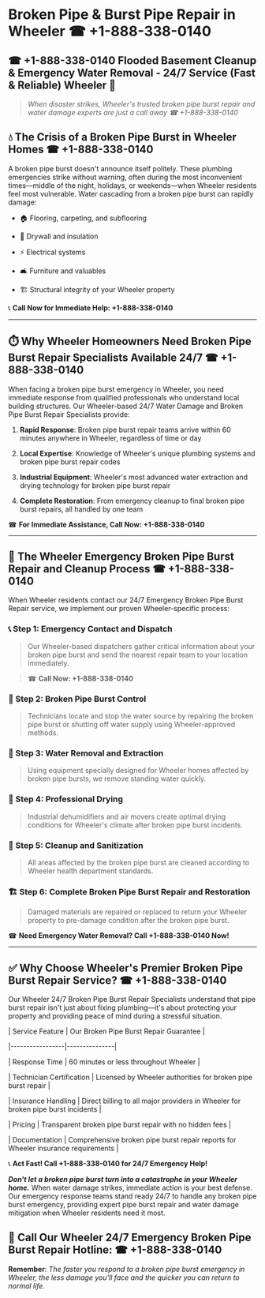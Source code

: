 # Broken Pipe & Burst Pipe Repair in Wheeler ☎ +1-888-338-0140  
## ☎ +1-888-338-0140 Flooded Basement Cleanup & Emergency Water Removal - 24/7 Service (Fast & Reliable) Wheeler 🚨  

> *When disaster strikes, Wheeler's trusted broken pipe burst repair and water damage experts are just a call away ☎ +1-888-338-0140*  

## 💧 The Crisis of a Broken Pipe Burst in Wheeler Homes ☎ +1-888-338-0140  

A broken pipe burst doesn't announce itself politely. These plumbing emergencies strike without warning, often during the most inconvenient times—middle of the night, holidays, or weekends—when Wheeler residents feel most vulnerable. Water cascading from a broken pipe burst can rapidly damage:  

* 🏠 Flooring, carpeting, and subflooring  
* 🧱 Drywall and insulation  
* ⚡ Electrical systems  
* 🛋️ Furniture and valuables  
* 🏗️ Structural integrity of your Wheeler property  

📞 **Call Now for Immediate Help: +1-888-338-0140**  

---  

## ⏱️ Why Wheeler Homeowners Need Broken Pipe Burst Repair Specialists Available 24/7 ☎ +1-888-338-0140  

When facing a broken pipe burst emergency in Wheeler, you need immediate response from qualified professionals who understand local building structures. Our Wheeler-based 24/7 Water Damage and Broken Pipe Burst Repair Specialists provide:  

1. **Rapid Response**: Broken pipe burst repair teams arrive within 60 minutes anywhere in Wheeler, regardless of time or day  
2. **Local Expertise**: Knowledge of Wheeler's unique plumbing systems and broken pipe burst repair codes  
3. **Industrial Equipment**: Wheeler's most advanced water extraction and drying technology for broken pipe burst repair  
4. **Complete Restoration**: From emergency cleanup to final broken pipe burst repairs, all handled by one team  

☎ **For Immediate Assistance, Call Now: +1-888-338-0140**  

---  

## 🔧 The Wheeler Emergency Broken Pipe Burst Repair and Cleanup Process ☎ +1-888-338-0140  

When Wheeler residents contact our 24/7 Emergency Broken Pipe Burst Repair service, we implement our proven Wheeler-specific process:  

### 📞 Step 1: Emergency Contact and Dispatch  
> Our Wheeler-based dispatchers gather critical information about your broken pipe burst and send the nearest repair team to your location immediately.  
> ☎ **Call Now: +1-888-338-0140**  

### 🚿 Step 2: Broken Pipe Burst Control  
> Technicians locate and stop the water source by repairing the broken pipe burst or shutting off water supply using Wheeler-approved methods.  

### 🌊 Step 3: Water Removal and Extraction  
> Using equipment specially designed for Wheeler homes affected by broken pipe bursts, we remove standing water quickly.  

### 💨 Step 4: Professional Drying  
> Industrial dehumidifiers and air movers create optimal drying conditions for Wheeler's climate after broken pipe burst incidents.  

### 🧼 Step 5: Cleanup and Sanitization  
> All areas affected by the broken pipe burst are cleaned according to Wheeler health department standards.  

### 🏗️ Step 6: Complete Broken Pipe Burst Repair and Restoration  
> Damaged materials are repaired or replaced to return your Wheeler property to pre-damage condition after the broken pipe burst.  

☎ **Need Emergency Water Removal? Call +1-888-338-0140 Now!**  

---  

## ✅ Why Choose Wheeler's Premier Broken Pipe Burst Repair Service? ☎ +1-888-338-0140  

Our Wheeler 24/7 Broken Pipe Burst Repair Specialists understand that pipe burst repair isn't just about fixing plumbing—it's about protecting your property and providing peace of mind during a stressful situation.  

| Service Feature | Our Broken Pipe Burst Repair Guarantee |  
|-----------------|---------------|  
| Response Time | 60 minutes or less throughout Wheeler |  
| Technician Certification | Licensed by Wheeler authorities for broken pipe burst repair |  
| Insurance Handling | Direct billing to all major providers in Wheeler for broken pipe burst incidents |  
| Pricing | Transparent broken pipe burst repair with no hidden fees |  
| Documentation | Comprehensive broken pipe burst repair reports for Wheeler insurance requirements |  

📞 **Act Fast! Call +1-888-338-0140 for 24/7 Emergency Help!**  

***Don't let a broken pipe burst turn into a catastrophe in your Wheeler home.*** When water damage strikes, immediate action is your best defense. Our emergency response teams stand ready 24/7 to handle any broken pipe burst emergency, providing expert pipe burst repair and water damage mitigation when Wheeler residents need it most.  

## 📱 Call Our Wheeler 24/7 Emergency Broken Pipe Burst Repair Hotline: ☎ +1-888-338-0140  

**Remember**: *The faster you respond to a broken pipe burst emergency in Wheeler, the less damage you'll face and the quicker you can return to normal life.*